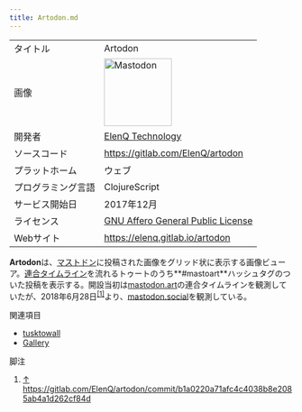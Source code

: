 ```yaml
---
title: Artodon.md
---
```

<div class="mw-parser-output">

|                    |                                                                                                                                                                                                                                                                                                                                       |
|--------------------|---------------------------------------------------------------------------------------------------------------------------------------------------------------------------------------------------------------------------------------------------------------------------------------------------------------------------------------|
| タイトル           | Artodon                                                                                                                                                                                                                                                                                                                               |
| 画像               | <a href="/%E3%83%95%E3%82%A1%E3%82%A4%E3%83%AB:Mastodon_logo.png" class="image" title="Mastodon"><img src="/images/thumb/0/00/Mastodon_logo.png/120px-Mastodon_logo.png" srcset="/images/thumb/0/00/Mastodon_logo.png/180px-Mastodon_logo.png 1.5x, /images/0/00/Mastodon_logo.png 2x" width="120" height="120" alt="Mastodon" /></a> |
| 開発者             | <a href="https://elenq.tech" class="external text" rel="nofollow">ElenQ Technology</a>                                                                                                                                                                                                                                                |
| ソースコード       | <a href="https://gitlab.com/ElenQ/artodon" class="external free" rel="nofollow">https://gitlab.com/ElenQ/artodon</a>                                                                                                                                                                                                                  |
| プラットホーム     | ウェブ                                                                                                                                                                                                                                                                                                                                |
| プログラミング言語 | ClojureScript                                                                                                                                                                                                                                                                                                                         |
| サービス開始日     | 2017年12月                                                                                                                                                                                                                                                                                                                            |
| ライセンス         | [GNU Affero General Public License](/GNU_Affero_General_Public_License "GNU Affero General Public License")                                                                                                                                                                                                                           |
| Webサイト          | <a href="https://elenq.gitlab.io/artodon" class="external free" rel="nofollow">https://elenq.gitlab.io/artodon</a>                                                                                                                                                                                                                    |

  
**Artodon**は、[マストドン](/Mastodon "Mastodon")に投稿された画像をグリッド状に表示する画像ビューア。[連合タイムライン](/%E9%80%A3%E5%90%88%E3%82%BF%E3%82%A4%E3%83%A0%E3%83%A9%E3%82%A4%E3%83%B3 "連合タイムライン")を流れるトゥートのうち**\#mastoart**ハッシュタグのついた投稿を表示する。開設当初は<a href="/Mastodon.art" class="new" title="Mastodon.art (存在しないページ)">mastodon.art</a>の連合タイムラインを観測していたが、2018年6月28日<sup>[\[1\]](#cite_note-1)</sup>より、[mastodon.social](/Mastodon.social "Mastodon.social")を観測している。

関連項目

-   [tusktowall](/Tusktowall "Tusktowall")
-   [Gallery](/Gallery "Gallery")

脚注

<div class="mw-references-wrap">

1.  [↑](#cite_ref-1)
    <a href="https://gitlab.com/ElenQ/artodon/commit/b1a0220a71afc4c4038b8e2085ab4a1d262cf84d" class="external free" rel="nofollow">https://gitlab.com/ElenQ/artodon/commit/b1a0220a71afc4c4038b8e2085ab4a1d262cf84d</a>

</div>

</div>
